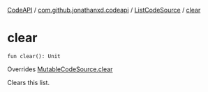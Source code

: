 [CodeAPI](../../index.md) / [com.github.jonathanxd.codeapi](../index.md) / [ListCodeSource](index.md) / [clear](.)

# clear

`fun clear(): Unit`

Overrides [MutableCodeSource.clear](../-mutable-code-source/clear.md)

Clears this list.

